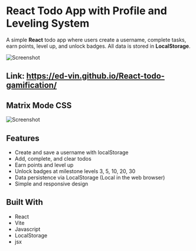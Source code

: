 # React Todo App with Profile and Leveling System

A simple **React** todo app where users create a username, complete tasks, earn points, level up, and unlock badges. All data is stored in **LocalStorage**.

![Screenshot](https://github.com/ed-vin/React-todo-gamification/blob/main/public/screen2.png?raw=true)

## Link: https://ed-vin.github.io/React-todo-gamification/

## Matrix Mode CSS
![Screenshot](https://github.com/ed-vin/React-todo-gamification/blob/main/public/screen1.png?raw=true)

## Features

- Create and save a username with localStorage
- Add, complete, and clear todos
- Earn points and level up
- Unlock badges at milestone levels 3, 5, 10, 20, 30
- Data persistence via LocalStorage (Local in the web browser)
- Simple and responsive design

## Built With

- React
- Vite
- Javascript
- LocalStorage
- jsx
